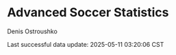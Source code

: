 # Advanced Soccer Statistics
Denis Ostroushko

<!-- gfm -->

Last successful data update: 2025-05-11 03:20:06 CST
